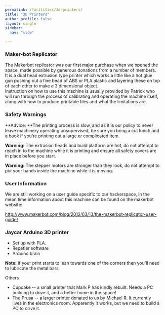 ```yaml
---
permalink: /facilities/3d-printers/
title: "3D Printers"
author_profile: false
layout: single
sidebar:
  nav: "side"

---
```


### Maker-bot Replicator

The Makerbot replicator was our first major purchase when we opened the
space, made possible by generous donations from a number of members.  It
is a dual head extrusion type printer which works a little like a hot
glue gun pushing out a fine bead of ABS or PLA plastic and layering
these on top of each other to make a 3 dimensional object.\
Instruction on how to use this machine is usually provided by Patrick
who will run through the process of calibrating and operating the
machine itself, along with how to produce printable files and what the
limitations are.

### Safety Warnings

**Advice: **The printing process is slow, and as it is our policy to
never leave machinery operating unsupervised, be sure you bring a cut
lunch and a book if you're printing out a large or complicated item.

**Warning:** The extrusion heads and build platform are hot, do not
attempt to reach in to the machine while it is printing and ensure all
safety covers are in place before you start.

**Warning:** The stepper motors are stronger than they look, do not
attempt to put your hands inside the machine while it is moving.

### User Information

We are still working on a user guide specific to our hackerspace, in the
mean time information about this machine can be found on the makerbot
website:

<http://www.makerbot.com/blog/2012/03/13/the-makerbot-replicator-user-guide/>

### **Jaycar Arduino 3D printer**

-   Set up with PLA.
-   Repetier software
-   Arduino brain

**Note:** if your print starts to lean towards one of the corners then
you'll need to lubricate the metal bars.

Others

-   Cupcake -- a small printer that Mark P has kindly rebuilt. Needs a
    PC building to drive it, and a better home in the space!
-   The Prusa -- a larger printer donated to us by Michael R. It
    currently lives in the electronics room. Apparently it works, but we
    need to build a PC to drive it.

